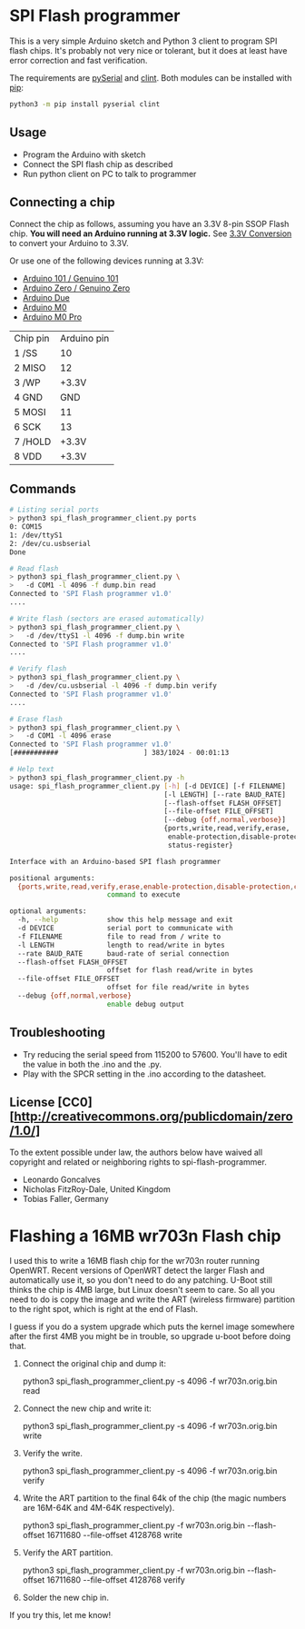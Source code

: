 
SPI Flash programmer
====================

This is a very simple Arduino sketch and Python 3 client to program SPI flash chips. It's probably not very nice or tolerant, but it does at least have error correction and fast verification.

The requirements are [pySerial](https://github.com/pyserial/pyserial) and [clint](https://github.com/kennethreitz/clint). Both modules can be installed with [pip](https://pip.pypa.io/en/stable/installing/):

```bash
python3 -m pip install pyserial clint
```

Usage
-----

  - Program the Arduino with sketch
  - Connect the SPI flash chip as described
  - Run python client on PC to talk to programmer

Connecting a chip
-----------------

Connect the chip as follows, assuming you have an 3.3V 8-pin SSOP Flash chip.
<b>You will need an Arduino running at 3.3V logic.</b> See [3.3V Conversion](https://learn.adafruit.com/arduino-tips-tricks-and-techniques/3-3v-conversion) to convert your Arduino to 3.3V.

Or use one of the following devices running at 3.3V:

  - [Arduino 101 / Genuino 101](https://store.arduino.cc/genuino-101)
  - [Arduino Zero / Genuino Zero](https://store.arduino.cc/genuino-zero)
  - [Arduino Due](https://store.arduino.cc/arduino-due)
  - [Arduino M0](https://store.arduino.cc/arduino-m0)
  - [Arduino M0 Pro](https://store.arduino.cc/arduino-m0-pro)

<table>
<tr><td>Chip pin</td><td>Arduino pin</td> </tr>
<tr><td>1 /SS</td><td>10</td></tr>
<tr><td>2 MISO</td><td>12</td></tr>
<tr><td>3 /WP</td><td>+3.3V</td></tr>
<tr><td>4 GND</td><td>GND</td></tr>
<tr><td>5 MOSI</td><td>11</td></tr>
<tr><td>6 SCK</td><td>13</td></tr>
<tr><td>7 /HOLD</td><td>+3.3V</td></tr>
<tr><td>8 VDD</td><td>+3.3V</td></tr>
</table>

Commands
-------

```bash
# Listing serial ports
> python3 spi_flash_programmer_client.py ports
0: COM15
1: /dev/ttyS1
2: /dev/cu.usbserial
Done

# Read flash
> python3 spi_flash_programmer_client.py \
>   -d COM1 -l 4096 -f dump.bin read
Connected to 'SPI Flash programmer v1.0'
....

# Write flash (sectors are erased automatically)
> python3 spi_flash_programmer_client.py \
>   -d /dev/ttyS1 -l 4096 -f dump.bin write
Connected to 'SPI Flash programmer v1.0'
....

# Verify flash
> python3 spi_flash_programmer_client.py \
>   -d /dev/cu.usbserial -l 4096 -f dump.bin verify
Connected to 'SPI Flash programmer v1.0'
....

# Erase flash
> python3 spi_flash_programmer_client.py \
>   -d COM1 -l 4096 erase
Connected to 'SPI Flash programmer v1.0'
[###########                     ] 383/1024 - 00:01:13

# Help text
> python3 spi_flash_programmer_client.py -h
usage: spi_flash_programmer_client.py [-h] [-d DEVICE] [-f FILENAME]
                                      [-l LENGTH] [--rate BAUD_RATE]
                                      [--flash-offset FLASH_OFFSET]
                                      [--file-offset FILE_OFFSET]
                                      [--debug {off,normal,verbose}]
                                      {ports,write,read,verify,erase,
                                       enable-protection,disable-protection,check-protection,
                                       status-register}

Interface with an Arduino-based SPI flash programmer

positional arguments:
  {ports,write,read,verify,erase,enable-protection,disable-protection,check-protection,status-register}
                        command to execute

optional arguments:
  -h, --help            show this help message and exit
  -d DEVICE             serial port to communicate with
  -f FILENAME           file to read from / write to
  -l LENGTH             length to read/write in bytes
  --rate BAUD_RATE      baud-rate of serial connection
  --flash-offset FLASH_OFFSET
                        offset for flash read/write in bytes
  --file-offset FILE_OFFSET
                        offset for file read/write in bytes
  --debug {off,normal,verbose}
                        enable debug output
```

Troubleshooting
---------------

* Try reducing the serial speed from 115200 to 57600. You'll have to edit the value in both the .ino and the .py.
* Play with the SPCR setting in the .ino according to the datasheet.

License [CC0][http://creativecommons.org/publicdomain/zero/1.0/]
----------------------------------------------------------------

To the extent possible under law, the authors below have waived all copyright and related or neighboring rights to spi-flash-programmer.

  - Leonardo Goncalves
  - Nicholas FitzRoy-Dale, United Kingdom
  - Tobias Faller, Germany


Flashing a 16MB wr703n Flash chip
=================================
I used this to write a 16MB flash chip for the wr703n router running OpenWRT. Recent versions of OpenWRT detect the larger Flash and automatically use it, so you don't need to do any patching. U-Boot still thinks the chip is 4MB large, but Linux doesn't seem to care. So all you need to do is copy the image and write the ART (wireless firmware) partition to the right spot, which is right at the end of Flash.

I guess if you do a system upgrade which puts the kernel image somewhere after the first 4MB you might be in trouble, so upgrade u-boot before doing that.

1. Connect the original chip and dump it:

    python3 spi_flash_programmer_client.py -s 4096 -f wr703n.orig.bin read

2. Connect the new chip and write it:

    python3 spi_flash_programmer_client.py -s 4096 -f wr703n.orig.bin write

3. Verify the write.

    python3 spi_flash_programmer_client.py -s 4096 -f wr703n.orig.bin verify

3. Write the ART partition to the final 64k of the chip (the magic numbers are 16M-64K and 4M-64K respectively).

    python3 spi_flash_programmer_client.py -f wr703n.orig.bin --flash-offset 16711680 --file-offset 4128768 write

4. Verify the ART partition.

    python3 spi_flash_programmer_client.py -f wr703n.orig.bin --flash-offset 16711680 --file-offset 4128768 verify

5. Solder the new chip in.

If you try this, let me know!

